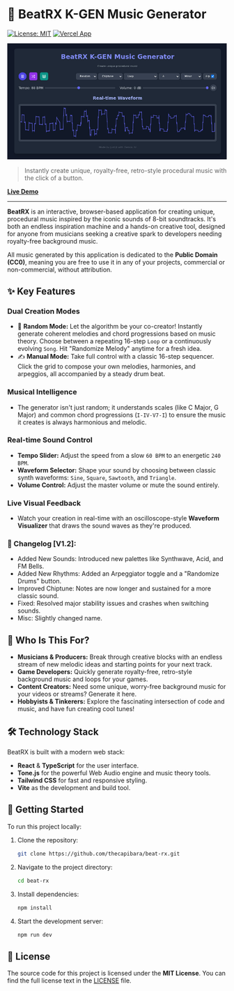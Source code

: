 # 🎹 BeatRX K-GEN Music Generator

[![License: MIT](https://img.shields.io/badge/License-MIT-yellow.svg)](https://opensource.org/licenses/MIT)
[![Vercel App](https://img.shields.io/badge/Vercel-Deployed-brightgreen)](https://beatrx.vercel.app/)

![BeatRX Screenshot](BeatRX.jpg)

> Instantly create unique, royalty-free, retro-style procedural music with the click of a button.

[**Live Demo**](https://beatrx.vercel.app/)

---

**BeatRX** is an interactive, browser-based application for creating unique, procedural music inspired by the iconic sounds of 8-bit soundtracks. It's both an endless inspiration machine and a hands-on creative tool, designed for anyone from musicians seeking a creative spark to developers needing royalty-free background music.

All music generated by this application is dedicated to the **Public Domain (CC0)**, meaning you are free to use it in any of your projects, commercial or non-commercial, without attribution.

## ✨ Key Features

### Dual Creation Modes
*   🎵 **Random Mode:** Let the algorithm be your co-creator! Instantly generate coherent melodies and chord progressions based on music theory. Choose between a repeating 16-step `Loop` or a continuously evolving `Song`. Hit "Randomize Melody" anytime for a fresh idea.
*   ✍️ **Manual Mode:** Take full control with a classic 16-step sequencer. Click the grid to compose your own melodies, harmonies, and arpeggios, all accompanied by a steady drum beat.

### Musical Intelligence
*   The generator isn't just random; it understands scales (like C Major, G Major) and common chord progressions (`I-IV-V7-I`) to ensure the music it creates is always harmonious and melodic.

### Real-time Sound Control
*   **Tempo Slider:** Adjust the speed from a slow `60 BPM` to an energetic `240 BPM`.
*   **Waveform Selector:** Shape your sound by choosing between classic synth waveforms: `Sine`, `Square`, `Sawtooth`, and `Triangle`.
*   **Volume Control:** Adjust the master volume or mute the sound entirely.

### Live Visual Feedback
*   Watch your creation in real-time with an oscilloscope-style **Waveform Visualizer** that draws the sound waves as they're produced.


### 🎵 Changelog [V1.2]:

*   Added New Sounds: Introduced new palettes like Synthwave, Acid, and FM Bells.
*   Added New Rhythms: Added an Arpeggiator toggle and a "Randomize Drums" button.
*   Improved Chiptune: Notes are now longer and sustained for a more classic sound.
*   Fixed: Resolved major stability issues and crashes when switching sounds.
*   Misc: Slightly changed name.


## 🎯 Who Is This For?

*   **Musicians & Producers:** Break through creative blocks with an endless stream of new melodic ideas and starting points for your next track.
*   **Game Developers:** Quickly generate royalty-free, retro-style background music and loops for your games.
*   **Content Creators:** Need some unique, worry-free background music for your videos or streams? Generate it here.
*   **Hobbyists & Tinkerers:** Explore the fascinating intersection of code and music, and have fun creating cool tunes!

## 🛠️ Technology Stack

BeatRX is built with a modern web stack:
*   **React** & **TypeScript** for the user interface.
*   **Tone.js** for the powerful Web Audio engine and music theory tools.
*   **Tailwind CSS** for fast and responsive styling.
*   **Vite** as the development and build tool.

## 🚀 Getting Started

To run this project locally:

1.  Clone the repository:
    ```bash
    git clone https://github.com/thecapibara/beat-rx.git
    ```
2.  Navigate to the project directory:
    ```bash
    cd beat-rx
    ```
3.  Install dependencies:
    ```bash
    npm install
    ```
4.  Start the development server:
    ```bash
    npm run dev
    ```

## 📜 License

The source code for this project is licensed under the **MIT License**. You can find the full license text in the [LICENSE](LICENSE) file.

